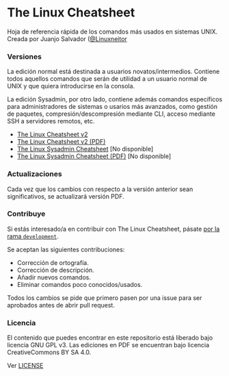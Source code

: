 # The Linux Cheatsheet

Hoja de referencia rápida de los comandos más usados en sistemas UNIX. Creada por Juanjo Salvador ([@Linuxneitor](http://twitter.com/Linuxneitor)

### Versiones

La edición normal está destinada a usuarios novatos/intermedios. Contiene todos aquellos comandos que serán de utilidad a un usuario normal de UNIX y que quiera introducirse en la consola.

La edición Sysadmin, por otro lado, contiene además comandos específicos para administradores de sistemas o usarios más avanzados, como gestión de paquetes, compresión/descompresión mediante CLI, acceso mediante SSH a servidores remotos, etc.

* [The Linux Cheatsheet v2](https://github.com/JuanjoSalvador/thelinuxcheatsheet/blob/master/thelinuxcheatsheet.md)
* [The Linux Cheatsheet v2 (PDF)](http://juanjosalvador.es/TheLinuxCheatsheet-v2.pdf)
* [The Linux Sysadmin Cheatsheet]() [No disponible]
* [The Linux Sysadmin Cheatsheet (PDF)]() [No disponible]
 
### Actualizaciones

Cada vez que los cambios con respecto a la versión anterior sean significativos, se actualizará versión PDF.

### Contribuye

Si estás interesado/a en contribuir con The Linux Cheatsheet, pásate [por la rama `development`](https://github.com/JuanjoSalvador/thelinuxcheatsheet/tree/development).

Se aceptan las siguientes contribuciones:

* Corrección de ortografía.
* Corrección de descripción.
* Añadir nuevos comandos.
* Eliminar comandos poco conocidos/usados.

Todos los cambios se pide que primero pasen por una issue para ser aprobados antes de abrir pull request.

### Licencia

El contenido que puedes encontrar en este repositorio está liberado bajo licencia GNU GPL v3.
Las ediciones en PDF se encuentran bajo licencia CreativeCommons BY SA 4.0.

Ver [LICENSE](https://github.com/JuanjoSalvador/thelinuxcheatsheet/blob/master/LICENSE)
